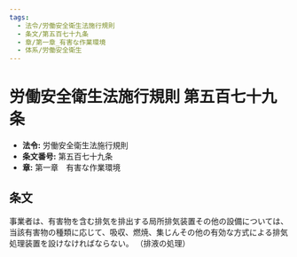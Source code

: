 ```yaml
---
tags:
  - 法令/労働安全衛生法施行規則
  - 条文/第五百七十九条
  - 章/第一章_有害な作業環境
  - 体系/労働安全衛生
---
```

# 労働安全衛生法施行規則 第五百七十九条

- **法令:** 労働安全衛生法施行規則
- **条文番号:** 第五百七十九条
- **章:** 第一章　有害な作業環境

## 条文
事業者は、有害物を含む排気を排出する局所排気装置その他の設備については、当該有害物の種類に応じて、吸収、燃焼、集じんその他の有効な方式による排気処理装置を設けなければならない。
（排液の処理）

